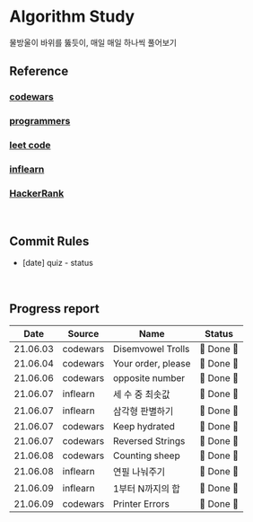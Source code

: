 # Algorithm Study

물방울이 바위를 뚫듯이, 매일 매일 하나씩 풀어보기

## Reference

### [codewars](https://www.codewars.com/dashboard)

### [programmers](https://programmers.co.kr/)

### [leet code](https://leetcode.com/)

### [inflearn](https://www.inflearn.com/)

### [HackerRank](https://www.hackerrank.com/dashboard)

</br>

## Commit Rules

- [date] quiz - status

</br>

## Progress report

|   Date   | Source   | Name               | Status     |
| :------: | -------- | ------------------ | ---------- |
| 21.06.03 | codewars | Disemvowel Trolls  | 🎉 Done 🎉 |
| 21.06.04 | codewars | Your order, please | 🎉 Done 🎉 |
| 21.06.06 | codewars | opposite number    | 🎉 Done 🎉 |
| 21.06.07 | inflearn | 세 수 중 최솟값    | 🎉 Done 🎉 |
| 21.06.07 | inflearn | 삼각형 판별하기    | 🎉 Done 🎉 |
| 21.06.07 | codewars | Keep hydrated      | 🎉 Done 🎉 |
| 21.06.07 | codewars | Reversed Strings   | 🎉 Done 🎉 |
| 21.06.08 | codewars | Counting sheep     | 🎉 Done 🎉 |
| 21.06.08 | inflearn | 연필 나눠주기      | 🎉 Done 🎉 |
| 21.06.09 | inflearn | 1부터 N까지의 합   | 🎉 Done 🎉 |
| 21.06.09 | codewars | Printer Errors     | 🎉 Done 🎉 |
